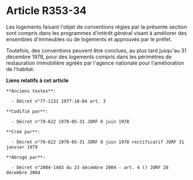 # Article R353-34

Les logements faisant l'objet de conventions régies par la présente section sont compris dans les programmes d'intérêt
général visant à améliorer des ensembles d'immeubles ou de logements et approuvés par le préfet.

Toutefois, des conventions peuvent être conclues, au plus tard jusqu'au 31 décembre 1978, pour des logements compris dans les
périmètres de restauration immobilière agréés par l'agence nationale pour l'amélioration de l'habitat.

**Liens relatifs à cet article**

	**Anciens textes**:

	  - Décret n°77-1131 1977-10-04 art. 3

	**Codifié par**:

	  - Décret n°78-622 1978-05-31 JORF 8 juin 1978

	**Créé par**:

	  - Décret n°78-622 1978-05-31 JORF 8 juin 1978 rectificatif JORF 31 janvier 1979

	**Abrogé par**:

	  - Décret n°2004-1403 du 23 décembre 2004 - art. 4 () JORF 28 décembre 2004
